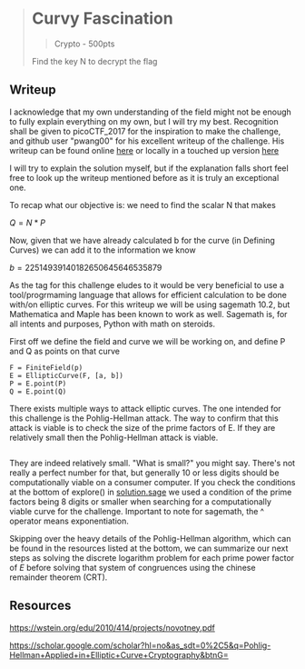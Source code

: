 > # Curvy Fascination
> > Crypto - 500pts
>
> Find the key N to decrypt the flag
> 

## Writeup

I acknowledge that my own understanding of the field might not be enough to fully explain
everything on my own, but I will try my best. Recognition shall be given to picoCTF_2017
for the inspiration to make the challenge, and github user "pwang00" for his excellent
writeup of the challenge. His writeup can be found online [here](https://github.com/hgarrereyn/Th3g3ntl3man-CTF-Writeups/tree/master/2017/picoCTF_2017/problems/cryptography/ECC2/ECC2.md) or locally in a touched up version [here](ECC2.md)

I will try to explain the solution myself, but if the explanation falls short feel
free to look up the writeup mentioned before as it is truly an exceptional one.

To recap what our objective is: we need to find the scalar N that makes

$Q = N * P$

Now, given that we have already calculated b for the curve (in Defining Curves) we can add it to the information we know

$b = 22514939140182650645646535879$

As the tag for this challenge eludes to it would be very beneficial to use a tool/progrmaming language
that allows for efficient calculation to be done with/on elliptic curves. For this writeup
we will be using sagemath 10.2, but Mathematica and Maple has been known to work as well.
Sagemath is, for all intents and purposes, Python with math on steroids.

First off we define the field and curve we will be working on, and define P and Q as points on that curve

```sage
F = FiniteField(p)
E = EllipticCurve(F, [a, b])
P = E.point(P)
Q = E.point(Q)
```

There exists multiple ways to attack elliptic curves. The one intended for this challenge is the Pohlig-Hellman attack.
The way to confirm that this attack is viable is to check the size of the prime factors of E. If they are relatively small
then the Pohlig-Hellman attack is viable.

```sage

```

They are indeed relatively small. "What is small?" you might say. There's not really a perfect number for that, but generally
10 or less digits should be computationally viable on a consumer computer. If you check the conditions at the bottom
of explore() in [solution.sage](solution.sage) we used a condition of the prime factors being 8 digits or smaller when searching
for a computationally viable curve for the challenge. Important to note for sagemath, the ^ operator means exponentiation.

Skipping over the heavy details of the Pohlig-Hellman algorithm, which can be found in the resources listed at the bottom, we can summarize
our next steps as solving the discrete logarithm problem for each prime power factor of $E$ before solving that system of congruences using the
chinese remainder theorem (CRT).

## Resources

https://wstein.org/edu/2010/414/projects/novotney.pdf

https://scholar.google.com/scholar?hl=no&as_sdt=0%2C5&q=Pohlig-Hellman+Applied+in+Elliptic+Curve+Cryptography&btnG=